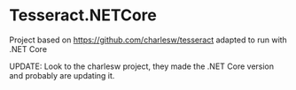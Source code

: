 # Tesseract.NETCore

Project based on https://github.com/charlesw/tesseract adapted to run with .NET Core

UPDATE: Look to the charlesw project, they made the .NET Core version and probably are updating it.

